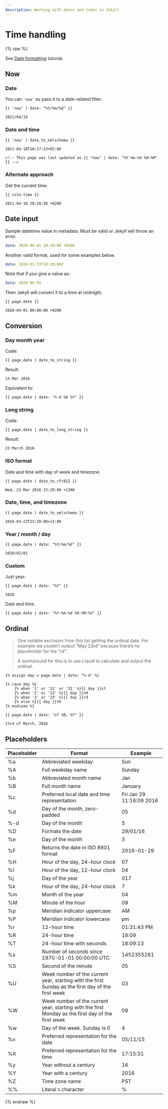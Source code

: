 ```yaml
---
description: Working with dates and times in Jekyll
---
```

# Time handling

{% raw %}

See [Date formatting](https://learn.cloudcannon.com/jekyll/date-formatting/) tutorial.


## Now

### Date

You can `'now'` as pass it to a date-related filter.

```liquid
{{ 'now' | date: "%Y/%m/%d" }}
```
```
2021/04/18
```

### Date and time

```liquid
{{ 'now' | date_to_xmlschema }}
```
```
2021-04-18T20:27:23+02:00
```

```liquid
<!-- This page was last updated on {{ "now" | date: "%Y-%m-%d %H:%M" }} -->
```

### Alternate approach

Get the current time.

```liquid
{{ site.time }}
```
```
2021-04-18 20:28:58 +0200
```


## Date input

Sample datetime value in metadata. Must be valid or Jekyll will throw an error.

```yaml
date: 2020-04-01 20:30:00 +0200
```

Another valid format, used for some examples below.

```yaml
date: 2016-03-23T10:20:00Z
```

Note that if you give a value as:

```yaml
date: 2020-04-01
```

Then Jekyll will convert it to a time at midnight.

```liquid
{{ page.date }}
```
```
2020-04-01 00:00:00 +0200
```


## Conversion

### Day month year

Code:

```liquid
{{ page.date | date_to_string }}
```

Result:

```
23 Mar 2016
```

Equivalent to:

```liquid
{{ page.date | date: "%-d %b %Y" }}
```

### Long string

Code:

```
{{ page.date | date_to_long_string }}
```

Result:

```
23 March 2016
```

### ISO format

Date and time with day of week and timezone.

```liquid
{{ page.date | date_to_rfc822 }}
```

```
Wed, 23 Mar 2016 23:20:00 +1300
```

### Date, time, and timezone

```liquid
{{ page.date | date_to_xmlschema }}
```

```
2016-03-23T23:20:00+13:00
```

### Year / month / day

```liquid
{{ page.date | date: "%Y/%m/%d" }}
```
```
2020/02/01
```

### Custom

Just year:

```liquid
{{ page.date | date: "%Y" }}
```

```
2020
```

Date and time.

```liquid
{{ page.date | date: "%Y-%m-%d %H:%M:%S" }}
```


## Ordinal

> One notable exclusion from this list getting the ordinal date. For example we couldn’t output “May 23rd” because there’s no placeholder for the “rd”.
>
> A workaround for this is to use Liquid to calculate and output the ordinal.

```liquid
{% assign day = page.date | date: "%-d" %}

{% case day %}
    {% when '1' or '21' or '31' %}{{ day }}st
    {% when '2' or '22' %}{{ day }}nd
    {% when '3' or '23' %}{{ day }}rd
    {% else %}{{ day }}th
{% endcase %}

{{ page.date | date: "of %B, %Y" }}
```
```
23rd of March, 2016
```


## Placeholders

| Placeholder | Format                                                                                             | Example                  |
| ----------- | -------------------------------------------------------------------------------------------------- | ------------------------ |
| %a          | Abbreviated weekday                                                                                | Sun                      |
| %A          | Full weekday name                                                                                  | Sunday                   |
| %b          | Abbreviated month name                                                                             | Jan                      |
| %B          | Full month name                                                                                    | January                  |
| %c          | Preferred local date and time representation                                                       | Fri Jan 29 11:16:09 2016 |
| %d          | Day of the month, zero-padded                                                                      | 05                       |
| %-d         | Day of the month                                                                                   | 5                        |
| %D          | Formats the date                                                                                   | 29/01/16                 |
| %e          | Day of the month                                                                                   | 3                        |
| %F          | Returns the date in ISO 8601 format                                                                | 2016-01-29               |
| %H          | Hour of the day, 24-hour clock                                                                     | 07                       |
| %I          | Hour of the day, 12-hour clock                                                                     | 04                       |
| %j          | Day of the year                                                                                    | 017                      |
| %k          | Hour of the day, 24-hour clock                                                                     | 7                        |
| %m          | Month of the year                                                                                  | 04                       |
| %M          | Minute of the hour                                                                                 | 09                       |
| %p          | Meridian indicator uppercase                                                                       | AM                       |
| %P          | Meridian indicator lowercase                                                                       | pm                       |
| %r          | 12-hour time                                                                                       | 01:31:43 PM              |
| %R          | 24-hour time                                                                                       | 18:09                    |
| %T          | 24-hour time with seconds                                                                          | 18:09:13                 |
| %s          | Number of seconds since 1970-01-01 00:00:00 UTC                                                    | 1452355261               |
| %S          | Second of the minute                                                                               | 05                       |
| %U          | Week number of the current year, starting with the first Sunday as the first day of the first week | 03                       |
| %W          | Week number of the current year, starting with the first Monday as the first day of the first week | 09                       |
| %w          | Day of the week. Sunday is 0                                                                       | 4                        |
| %x          | Preferred representation for the date                                                              | 05/11/15                 |
| %X          | Preferred representation for the time                                                              | 17:15:31                 |
| %y          | Year without a century                                                                             | 16                       |
| %Y          | Year with a century                                                                                | 2016                     |
| %Z          | Time zone name                                                                                     | PST                      |
| %%          | Literal `%` character                                                                              | %                        |

{% endraw %}
